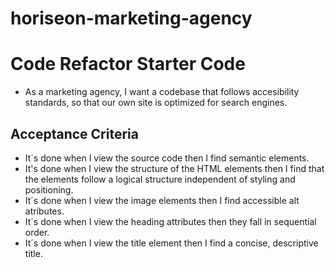 # horiseon-marketing-agency
# Code Refactor Starter Code
* As a marketing agency, I want a codebase that follows accesibility standards, so that our own site is optimized for search engines.

## Acceptance Criteria 

* It´s done when I view the source code then I find semantic elements.
* It's done when I view the structure of the HTML elements then I find that the elements follow a logical structure independent of styling and positioning.
* It´s done when I view the image elements then I find accessible alt atributes.
* It´s done when I view the heading attributes then they fall in sequential order.
* It´s done when I view the title element then I find a concise, descriptive title.
